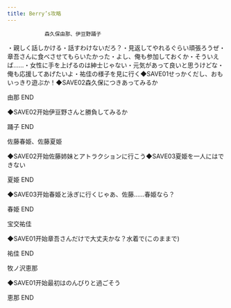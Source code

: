 ```yaml
---
title: Berry’s攻略
---
```


                森久保由那、伊豆野踊子

・親しく話しかける・話すわけないだろ？・見返してやれるぐらい頑張ろうぜ・章吾さんに食べさせてもらいたかった・よし、俺も参加しておくか・そういえば……・女性に手を上げるのは紳士じゃない・元気があって良いと思うけどな・俺も応援してあげたいよ・祐佳の様子を見に行く◆SAVE01せっかくだし、おもいっきり遊ぶか！◆SAVE02森久保につきあってみるか

由那 END

◆SAVE02开始伊豆野さんと勝負してみるか

踊子 END

佐藤春姫、佐藤夏姫

◆SAVE02开始佐藤姉妹とアトラクションに行こう◆SAVE03夏姫を一人にはできない

夏姫 END

◆SAVE03开始春姫と泳ぎに行くじゃあ、佐藤……春姫なら？

春姫 END

宝交祐佳

◆SAVE01开始章吾さんだけで大丈夫かな？水着で(このままで)

祐佳 END

牧ノ沢恵那

◆SAVE01开始最初はのんびりと過ごそう　

恵那 END
              
